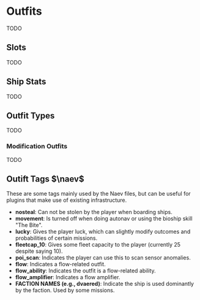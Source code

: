 # Outfits

TODO

## Slots

TODO

## Ship Stats

TODO

## Outfit Types

TODO

### Modification Outfits

TODO

## Outift Tags $\naev$

These are some tags mainly used by the Naev files, but can be useful for plugins that make use of existing infrastructure.

* **nosteal**: Can not be stolen by the player when boarding ships.
* **movement**: Is turned off when doing autonav or using the bioship skill "The Bite".
* **lucky**: Gives the player luck, which can slightly modify outcomes and probabilities of certain missions.
* **fleetcap_10**: Gives some fleet capacity to the player (currently 25 despite saying 10).
* **poi_scan**: Indicates the player can use this to scan sensor anomalies.
* **flow**: Indicates a flow-related outfit.
* **flow_ability**: Indicates the outfit is a flow-related ability.
* **flow_amplifier**: Indicates a flow amplifier.
* **FACTION NAMES (e.g., dvaered)**: Indicate the ship is used dominantly by the faction. Used by some missions.

